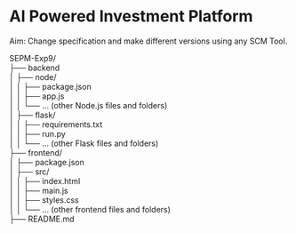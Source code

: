 # AI Powered Investment Platform
Aim: Change specification and make different versions using any SCM Tool.

SEPM-Exp9/  
├── backend  
│   ├── node/  
│   │   ├── package.json  
│   │   ├── app.js  
│   │   └── ... (other Node.js files and folders)  
│   ├── flask/  
│   │   ├── requirements.txt  
│   │   ├── run.py  
│   │   └── ... (other Flask files and folders)  
├── frontend/  
│   ├── package.json  
│   ├── src/  
│   │   ├── index.html  
│   │   ├── main.js  
│   │   ├── styles.css  
│   │   └── ... (other frontend files and folders)  
├── README.md  
